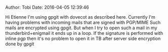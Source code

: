 Author: Tobi
Date: 2016-04-05 12:39:46

Hi Etienne
I'm using gpgit with dovecot as described here. Currently I'm having problems with incoming mails that are signed with PGP/MIME Such mails are encrypted using gpgit. But when I try to open such a mail in my thunderbird+enigmail it ends up in a loop. If the signature is performed with inline pgp then it's no problem to open it in TB after server side encryption done by gpgit
